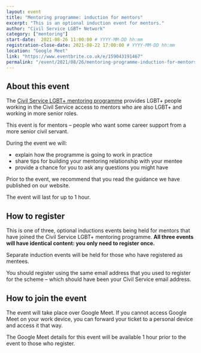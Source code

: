 ```yaml
---
layout: event
title: "Mentoring programme: induction for mentors"
excerpt: "This is an optional induction event for mentors."
author: "Civil Service LGBT+ Network"
category: ["mentoring"]
start-date:  2021-08-26 11:00:00 # YYYY-MM-DD hh:mm
registration-close-date: 2021-08-22 17:00:00 # YYYY-MM-DD hh:mm
location: "Google Meet"
link: "https://www.eventbrite.co.uk/e/159043191467"
permalink: "/event/2021/08/26/mentoring-programme-induction-for-mentors"
---
```


## About this event

The [Civil Service LGBT+ mentoring programme](/mentoring) provides LGBT+ people working in the Civil Service access to mentors who are also LGBT+ and working in more senior roles.

This event is for mentors – people who want some career support from a more senior civil servant.

During the event we will:

- explain how the programme is going to work in practice
- share tips for building your mentoring relationship with your mentee
- provide a chance for you to ask any questions you might have

Prior to the event, we recommend that you read the guidance we have published on our website.

The event will last for up to 1 hour.

## How to register

This is one of three, optional inductions events being held for mentors that have joined the Civil Service LGBT+ mentoring programme. **All three events will have identical content: you only need to register once.**

Separate induction events will be held for those who have registered as mentees.

You should register using the same email address that you used to register for the scheme – which should have been your Civil Service email address.

## How to join the event

The event will take place over Google Meet. If you cannot access Google Meet on your work device, you can forward your ticket to a personal device and access it that way.

The Google Meet details for this event will be available 1 hour prior to the event to those who register.
